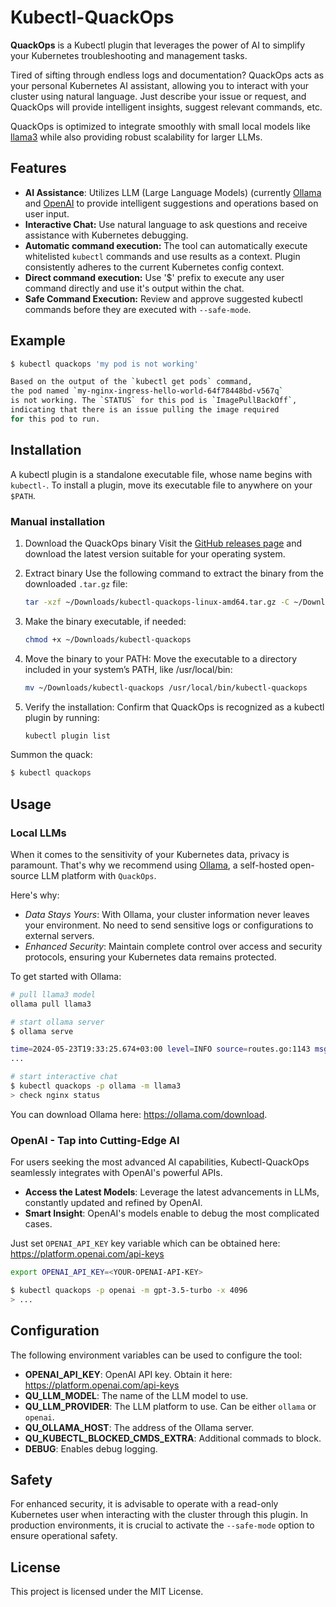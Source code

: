 # Kubectl-QuackOps

**QuackOps** is a Kubectl plugin that leverages the power of AI to simplify your Kubernetes troubleshooting and management tasks.

Tired of sifting through endless logs and documentation? QuackOps acts as your personal Kubernetes AI assistant, allowing you to interact with your cluster using natural language. Just describe your issue or request, and QuackOps will provide intelligent insights, suggest relevant commands, etc.

QuackOps is optimized to integrate smoothly with small local models like [llama3](https://ollama.com/library/llama3) while also providing robust scalability for larger LLMs.

## Features

- **AI Assistance**: Utilizes LLM (Large Language Models) (currently [Ollama](https://ollama.com/) and [OpenAI](https://openai.com/) to provide intelligent suggestions and operations based on user input.
- **Interactive Chat:** Use natural language to ask questions and receive assistance with Kubernetes debugging.
- **Automatic command execution:** The tool can automatically execute whitelisted `kubectl` commands and use results as a context. Plugin consistently adheres to the current Kubernetes config context.
- **Direct command execution:** Use '$' prefix to execute any user command directly and use it's output within the chat.
- **Safe Command Execution:** Review and approve suggested kubectl commands before they are executed with `--safe-mode`.

## Example

```sh
$ kubectl quackops 'my pod is not working'

Based on the output of the `kubectl get pods` command,
the pod named `my-nginx-ingress-hello-world-64f78448bd-v567q`
is not working. The `STATUS` for this pod is `ImagePullBackOff`,
indicating that there is an issue pulling the image required
for this pod to run.
```

## Installation

A kubectl plugin is a standalone executable file, whose name begins with `kubectl-`.
To install a plugin, move its executable file to anywhere on your `$PATH`.

### Manual installation

1. Download the QuackOps binary
Visit the [GitHub releases page](https://github.com/mikhae1/kubectl-quackops/releases) and download the latest version suitable for your operating system.

1. Extract binary
Use the following command to extract the binary from the downloaded `.tar.gz` file:
    ```sh
    tar -xzf ~/Downloads/kubectl-quackops-linux-amd64.tar.gz -C ~/Downloads
    ```

1. Make the binary executable, if needed:
    ```sh
    chmod +x ~/Downloads/kubectl-quackops
    ```

1. Move the binary to your PATH:
Move the executable to a directory included in your system’s PATH, like /usr/local/bin:
    ```sh
    mv ~/Downloads/kubectl-quackops /usr/local/bin/kubectl-quackops
    ```

1. Verify the installation:
Confirm that QuackOps is recognized as a kubectl plugin by running:
    ```sh
    kubectl plugin list
    ```

Summon the quack:

```sh
$ kubectl quackops
```

## Usage

### Local LLMs

When it comes to the sensitivity of your Kubernetes data, privacy is paramount. That's why we recommend using [Ollama](https://ollama.com/), a self-hosted open-source LLM platform with `QuackOps`.

Here's why:
- *Data Stays Yours*: With Ollama, your cluster information never leaves your environment. No need to send sensitive logs or configurations to external servers.
- *Enhanced Security*: Maintain complete control over access and security protocols, ensuring your Kubernetes data remains protected.

To get started with Ollama:
```sh
# pull llama3 model
ollama pull llama3

# start ollama server
$ ollama serve

time=2024-05-23T19:33:25.674+03:00 level=INFO source=routes.go:1143 msg="Listening on 127.0.0.1:11434 (version 0.1.32)"
...

# start interactive chat
$ kubectl quackops -p ollama -m llama3
> check nginx status
```

You can download Ollama here: https://ollama.com/download.


### OpenAI - Tap into Cutting-Edge AI

For users seeking the most advanced AI capabilities, Kubectl-QuackOps seamlessly integrates with OpenAI's powerful APIs.

- **Access the Latest Models**: Leverage the latest advancements in LLMs, constantly updated and refined by OpenAI.
- **Smart Insight**: OpenAI's models enable to debug the most complicated cases.

Just set `OPENAI_API_KEY` key variable which can be obtained here: https://platform.openai.com/api-keys

```sh
export OPENAI_API_KEY=<YOUR-OPENAI-API-KEY>

$ kubectl quackops -p openai -m gpt-3.5-turbo -x 4096
> ...
```

## Configuration

The following environment variables can be used to configure the tool:

- **OPENAI_API_KEY**: OpenAI API key. Obtain it here: https://platform.openai.com/api-keys
- **QU_LLM_MODEL**: The name of the LLM model to use.
- **QU_LLM_PROVIDER**: The LLM platform to use. Can be either `ollama` or `openai`.
- **QU_OLLAMA_HOST**: The address of the Ollama server.
- **QU_KUBECTL_BLOCKED_CMDS_EXTRA**: Additional commads to block.
- **DEBUG**: Enables debug logging.

## Safety

For enhanced security, it is advisable to operate with a read-only Kubernetes user when interacting with the cluster through this plugin. In production environments, it is crucial to activate the `--safe-mode` option to ensure operational safety.

## License

This project is licensed under the MIT License.
